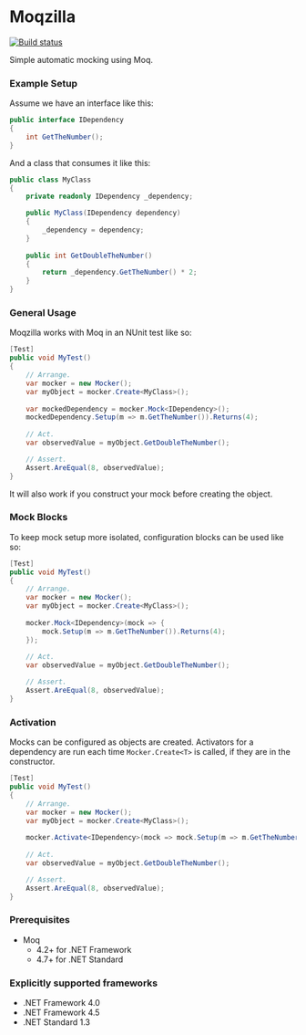 # Moqzilla

[![Build status](https://ci.appveyor.com/api/projects/status/su5csn2yxrq0tfuj?svg=true)](https://ci.appveyor.com/project/SaxxonPike/moqzilla)

Simple automatic mocking using Moq.

### Example Setup

Assume we have an interface like this:

```csharp
public interface IDependency
{
    int GetTheNumber();
}
```

And a class that consumes it like this:

```csharp
public class MyClass
{
    private readonly IDependency _dependency;

    public MyClass(IDependency dependency)
    {
        _dependency = dependency;
    }
    
    public int GetDoubleTheNumber()
    {
        return _dependency.GetTheNumber() * 2;
    }
}
```

### General Usage

Moqzilla works with Moq in an NUnit test like so:

```csharp
[Test]
public void MyTest()
{
    // Arrange.
    var mocker = new Mocker();
    var myObject = mocker.Create<MyClass>();
    
    var mockedDependency = mocker.Mock<IDependency>();
    mockedDependency.Setup(m => m.GetTheNumber()).Returns(4);
    
    // Act.
    var observedValue = myObject.GetDoubleTheNumber();

    // Assert.
    Assert.AreEqual(8, observedValue);
}
```

It will also work if you construct your mock before creating
the object.

### Mock Blocks

To keep mock setup more isolated, configuration blocks can be used like so:

```csharp
[Test]
public void MyTest()
{
    // Arrange.
    var mocker = new Mocker();
    var myObject = mocker.Create<MyClass>();
    
    mocker.Mock<IDependency>(mock => {
        mock.Setup(m => m.GetTheNumber()).Returns(4);
    });
    
    // Act.
    var observedValue = myObject.GetDoubleTheNumber();

    // Assert.
    Assert.AreEqual(8, observedValue);
}
```

### Activation

Mocks can be configured as objects are created. Activators for a dependency are run
each time `Mocker.Create<T>` is called, if they are in the constructor.

```csharp
[Test]
public void MyTest()
{
    // Arrange.
    var mocker = new Mocker();
    var myObject = mocker.Create<MyClass>();
    
    mocker.Activate<IDependency>(mock => mock.Setup(m => m.GetTheNumber()).Returns(4));
    
    // Act.
    var observedValue = myObject.GetDoubleTheNumber();

    // Assert.
    Assert.AreEqual(8, observedValue);
}
```

### Prerequisites

- Moq
  - 4.2+ for .NET Framework
  - 4.7+ for .NET Standard

### Explicitly supported frameworks

- .NET Framework 4.0
- .NET Framework 4.5
- .NET Standard 1.3
